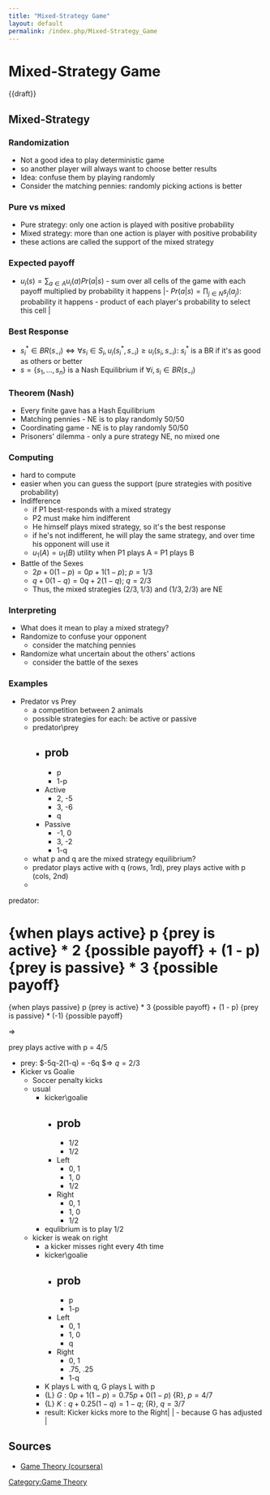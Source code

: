 ```yaml
---
title: "Mixed-Strategy Game"
layout: default
permalink: /index.php/Mixed-Strategy_Game
---
```


# Mixed-Strategy Game

{{draft}}

## Mixed-Strategy

### Randomization
- Not a good idea to play deterministic game
- so another player will always want to choose better results
- Idea: confuse them by playing randomly
- Consider the matching pennies: randomly picking actions is better

### Pure vs mixed
- Pure strategy: only one action is played with positive probability
- Mixed strategy: more than one action is player with positive probability
- these actions are called the support of the mixed strategy

### Expected payoff
- $u_i(s) = \sum_{a \in A} u_i(a) Pr(a |  s)$ - sum over all cells of the game with each payoff multiplied by probability it happens  |- $Pr(a |  s) = \prod_{j \in N} s_j(a_j)$: probability it happens - product of each player's probability to select this cell |

### Best Response
- $s^*_i \in BR(s_{-i}) \iff \forall s_i \in S_i, u_i(s^*_i, s_{-i}) \geqslant u_i(s_i, s_{-i})$: $s^*_i$ is a BR if it's as good as others or better
- $s = \{s_1, ..., s_n\}$ is a Nash Equilibrium if $\forall i, s_i \in BR(s_{-i})$


### Theorem (Nash)
- Every finite gave has a Hash Equilibrium
- Matching pennies - NE is to play randomly 50/50 
- Coordinating game - NE is to play randomly 50/50
- Prisoners' dilemma - only a pure strategy NE, no mixed one

### Computing
- hard to compute
- easier when you can guess the support (pure strategies with positive probability)
- Indifference
  - if P1 best-responds with a mixed strategy
  - P2 must make him indifferent
  - He himself plays mixed strategy, so it's the best response
  - if he's not indifferent, he will play the same strategy, and over time his opponent will use it
  - $u_1(A) = u_1(B)$
utility when P1 plays A = P1 plays B
- Battle of the Sexes
  - $2p+0(1-p) = 0p + 1(1-p)$; $p = 1/3$
  - $q+0(1-q) = 0q+2(1-q)$; $q = 2/3$
  - Thus, the mixed strategies $(2/3, 1/3)$ and $(1/3, 2/3)$ are NE

### Interpreting
- What does it mean to play a mixed strategy?
- Randomize to confuse your opponent
  - consider the matching pennies
- Randomize what uncertain about the others' actions
  - consider the battle of the sexes

### Examples
- Predator vs Prey
  - a competition between 2 animals
  - possible strategies for each: be active or passive
  - predator\prey
    - prob
      - 
      - p
      - 1-p
    - Active
      - 2, -5
      - 3, -6
      - q
    - Passive
      - -1, 0
      - 3, -2
      - 1-q
  - what p and q are the mixed strategy equilibrium?
  - predator plays active with q (rows, 1rd), 
prey plays active with p (cols, 2nd)
  - 

predator:

 {when plays active} 
 p {prey is active} * 2 {possible payoff}
 +
 (1 - p) {prey is passive} * 3 {possible payoff} 
 = 
 {when plays passive}
 p {prey is active} * 3 {possible payoff}
 +
 (1 - p) {prey is passive} * (-1) {possible payoff} 

=>

 prey plays active with p = 4/5

  - prey: $-5q-2(1-q) = -6q $=> $q = 2/3$
- Kicker vs Goalie
  - Soccer penalty kicks 
  - usual
    - kicker\goalie
      - prob
        - 
        - 1/2
        - 1/2
      - Left
        - 0, 1
        - 1, 0
        - 1/2
      - Right
        - 0, 1
        - 1, 0
        - 1/2
    - equlibrium is to play 1/2
  - kicker is weak on right
    - a kicker misses right every 4th time
    - kicker\goalie
      - prob
        - 
        - p
        - 1-p
      - Left
        - 0, 1
        - 1, 0
        - q
      - Right
        - 0, 1
        - .75, .25
        - 1-q
    - K plays L with q, G plays L with p
    - {L} $G: 0p+1(1-p) = 0.75p+0(1-p)$ {R}, $p = 4/7$
    - {L} $K: q+0.25(1-q)  = 1-q;$ {R}, $q = 3/7$ 
    - result: Kicker kicks more to the Right|   |    - because G has adjusted |
## Sources
- [Game Theory (coursera)](Game_Theory_(coursera))

[Category:Game Theory](Category_Game_Theory)